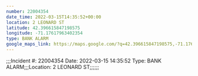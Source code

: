 ```yaml
---
number: 22004354
date_time: 2022-03-15T14:35:52+00:00
location: 2 LEONARD ST
latitude: 42.396615847198575
longitude: -71.17617963402354
type: BANK ALARM
google_maps_link: https://maps.google.com/?q=42.396615847198575,-71.17617963402354
---
```


;;;Incident #: 22004354  Date: 2022-03-15 14:35:52   Type: BANK ALARM;;;Location: 2 LEONARD ST;;;;;;

